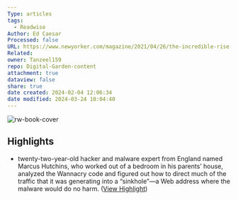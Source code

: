 ```yaml
---
Type: articles
tags:
  - Readwise
Author: Ed Caesar
Processed: false
URL: https://www.newyorker.com/magazine/2021/04/26/the-incredible-rise-of-north-koreas-hacking-army
Related: 
owner: Tanzeel159
repo: Digital-Garden-content
attachment: true
dataview: false
share: true
date created: 2024-02-04 12:06:34
date modified: 2024-03-24 10:04:40
---
```

![rw-book-cover](https://media.newyorker.com/photos/6078ec594dd18df4288a94d5/16:9/w_1280,c_limit/210426_r38269_rd.jpg)

## Highlights
- twenty-two-year-old hacker and malware expert from England named Marcus Hutchins, who worked out of a bedroom in his parents’ house, analyzed the Wannacry code and figured out how to direct much of the traffic that it was generating into a “sinkhole”—a Web address where the malware would do no harm. ([View Highlight](https://read.readwise.io/read/01grbg6gqvtpgp0cr8kc0ekqzj))
